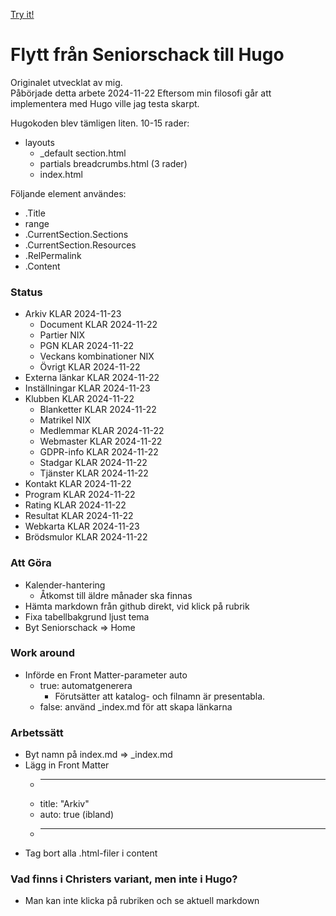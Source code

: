 [Try it!](https://christernilsson.github.io/SrS/)

# Flytt från Seniorschack till Hugo

Originalet utvecklat av mig.  
Påbörjade detta arbete 2024-11-22
Eftersom min filosofi går att implementera med Hugo ville jag testa skarpt.  

Hugokoden blev tämligen liten. 10-15 rader:

* layouts
	* _default
		section.html
	* partials
		breadcrumbs.html (3 rader)
	* index.html

Följande element användes:

* .Title
* range
* .CurrentSection.Sections
* .CurrentSection.Resources
* .RelPermalink
* .Content

### Status

* Arkiv          KLAR 2024-11-23
	* Document   KLAR 2024-11-22
	* Partier    NIX
	* PGN        KLAR 2024-11-22
	* Veckans kombinationer NIX
	* Övrigt     KLAR 2024-11-22
* Externa länkar KLAR 2024-11-22
* Inställningar  KLAR 2024-11-23
* Klubben        KLAR 2024-11-22
	* Blanketter KLAR 2024-11-22
	* Matrikel   NIX
	* Medlemmar  KLAR 2024-11-22
	* Webmaster  KLAR 2024-11-22
	* GDPR-info  KLAR 2024-11-22
	* Stadgar    KLAR 2024-11-22
	* Tjänster   KLAR 2024-11-22
* Kontakt        KLAR 2024-11-22
* Program        KLAR 2024-11-22
* Rating         KLAR 2024-11-22
* Resultat       KLAR 2024-11-22
* Webkarta       KLAR 2024-11-23
* Brödsmulor     KLAR 2024-11-22

### Att Göra

* Kalender-hantering
	* Åtkomst till äldre månader ska finnas
* Hämta markdown från github direkt, vid klick på rubrik
* Fixa tabellbakgrund ljust tema
* Byt Seniorschack => Home

### Work around

* Införde en Front Matter-parameter auto
	* true: automatgenerera 
		* Förutsätter att katalog- och filnamn är presentabla.
	* false: använd _index.md för att skapa länkarna

### Arbetssätt

* Byt namn på index.md => _index.md
* Lägg in Front Matter
	* ---
	* title: "Arkiv"
	* auto: true (ibland)
	* ---
* Tag bort alla .html-filer i content

### Vad finns i Christers variant, men inte i Hugo?

* Man kan inte klicka på rubriken och se aktuell markdown
